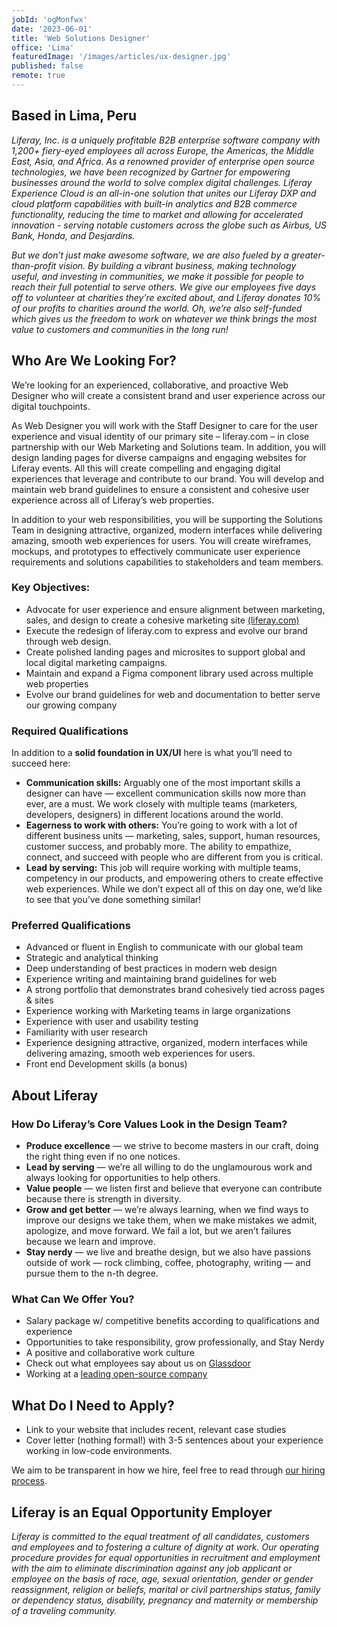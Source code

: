 ```yaml
---
jobId: 'ogMonfwx'
date: '2023-06-01'
title: 'Web Solutions Designer'
office: 'Lima'
featuredImage: '/images/articles/ux-designer.jpg'
published: false
remote: true
---
```


## Based in Lima, Peru

_Liferay, Inc. is a uniquely profitable B2B enterprise software company with 1,200+ fiery-eyed employees all across Europe, the Americas, the Middle East, Asia, and Africa. As a renowned provider of enterprise open source technologies, we have been recognized by Gartner for empowering businesses around the world to solve complex digital challenges.  Liferay Experience Cloud is an all-in-one solution that unites our Liferay DXP and cloud platform capabilities with built-in analytics and B2B commerce functionality, reducing the time to market and allowing for accelerated innovation - serving notable customers across the globe such as Airbus, US Bank, Honda, and Desjardins._

_But we don’t just make awesome software, we are also fueled by a greater-than-profit vision. By building a vibrant business, making technology useful, and investing in communities, we make it possible for people to reach their full potential to serve others. We give our employees five days off to volunteer at charities they’re excited about, and Liferay donates 10% of our profits to charities around the world. Oh, we’re also self-funded which gives us the freedom to work on whatever we think brings the most value to customers and communities in the long run!_

## Who Are We Looking For?

We’re looking for an experienced, collaborative, and proactive Web Designer who will create a consistent brand and user experience across our digital touchpoints.

As Web Designer you will work with the Staff Designer to care for the user experience and visual identity of our primary site – liferay.com – in close partnership with our Web Marketing and Solutions team. In addition, you will design landing pages for diverse campaigns and engaging websites for Liferay events. All this will create compelling and engaging digital experiences that leverage and contribute to our brand. You will develop and maintain web brand guidelines to ensure a consistent and cohesive user experience across all of Liferay’s web properties.

In addition to your web responsibilities, you will be supporting the Solutions Team in designing attractive, organized, modern interfaces while delivering amazing, smooth web experiences for users. You will create wireframes, mockups, and prototypes to effectively communicate user experience requirements and solutions capabilities to stakeholders and team members.

### Key Objectives:

- Advocate for user experience and ensure alignment between marketing, sales, and design to create a cohesive marketing site [(liferay.com)](liferay.com)
- Execute the redesign of liferay.com to express and evolve our brand through web design.
- Create polished landing pages and microsites to support global and local digital marketing campaigns.
- Maintain and expand a Figma component library used across multiple web properties
- Evolve our brand guidelines for web and documentation to better serve our growing company

### Required Qualifications

In addition to a **solid foundation in UX/UI** here is what you’ll need to succeed here:

- **Communication skills:** Arguably one of the most important skills a designer can have — excellent communication skills now more than ever, are a must. We work closely with multiple teams (marketers, developers, designers) in different locations around the world.
- **Eagerness to work with others:** You’re going to work with a lot of different business units — marketing, sales, support, human resources, customer success, and probably more. The ability to empathize, connect, and succeed with people who are different from you is critical.
- **Lead by serving:** This job will require working with multiple teams, competency in our products, and empowering others to create effective web experiences. While we don’t expect all of this on day one, we’d like to see that you’ve done something similar!

### Preferred Qualifications

- Advanced or fluent in English to communicate with our global team
- Strategic and analytical thinking
- Deep understanding of best practices in modern web design
- Experience writing and maintaining brand guidelines for web
- A strong portfolio that demonstrates brand cohesively tied across pages & sites
- Experience working with Marketing teams in large organizations
- Experience with user and usability testing
- Familiarity with user research
- Experience designing attractive, organized, modern interfaces while delivering amazing, smooth web experiences for users.
- Front end Development skills (a bonus)

## About Liferay

### How Do Liferay’s Core Values Look in the Design Team?

- **Produce excellence** — we strive to become masters in our craft, doing the right thing even if no one notices.
- **Lead by serving** — we’re all willing to do the unglamourous work and always looking for opportunities to help others.
- **Value people** — we listen first and believe that everyone can contribute because there is strength in diversity.
- **Grow and get better** — we’re always learning, when we find ways to improve our designs we take them, when we make mistakes we admit, apologize, and move forward. We fail a lot, but we aren’t failures because we learn and improve.
- **Stay nerdy** — we live and breathe design, but we also have passions outside of work — rock climbing, coffee, photography, writing — and pursue them to the n-th degree.

### What Can We Offer You?

- Salary package w/ competitive benefits according to qualifications and experience
- Opportunities to take responsibility, grow professionally, and Stay Nerdy
- A positive and collaborative work culture
- Check out what employees say about us on [Glassdoor](https://www.glassdoor.com/Reviews/Liferay-Reviews-E278741.htm) 
- Working at a [leading open-source company](https://www.youtube.com/c/liferay)

## What Do I Need to Apply?

- Link to your website that includes recent, relevant case studies
- Cover letter (nothing formal!) with 3-5 sentences about your experience working in low-code environments.

We aim to be transparent in how we hire, feel free to read through [our hiring process](https://liferay.design/articles/2021/how-we-hire/).


## Liferay is an Equal Opportunity Employer

_Liferay is committed to the equal treatment of all candidates, customers and employees and to fostering a culture of dignity at work. Our operating procedure provides for equal opportunities in recruitment and employment with the aim to eliminate discrimination against any job applicant or employee on the basis of race, age, sexual orientation, gender or gender reassignment, religion or beliefs, marital or civil partnerships status, family or dependency status, disability, pregnancy and maternity or membership of a traveling community._
